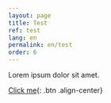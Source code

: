 ```yaml
---
layout: page
title: Test
ref: test
lang: en
permalink: en/test
order: 6
---
```



Lorem ipsum dolor sit amet.

[Click me](http://www.google.com){: .btn .align-center}
